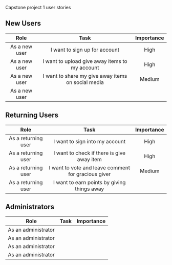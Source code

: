 Capstone project 1 user stories

## New Users 
|Role|Task|Importance|
|:---:|:---:|:---:|
|As a new user |I want to sign up for account|High|
|As a new user |I want to upload give away items to my account|High|
|As a new user |I want to share my give away items on social media|Medium|
|As a new user |||

## Returning Users 
|Role|Task|Importance|
|:---:|:---:|:---:|
|As a returning user |I want to sign into my account|High|
|As a returning user |I want to check if there is give away item|High|
|As a returning user |I want to vote and leave comment for gracious giver| Medium|
|As a returning user |I want to earn points by giving things away ||
## Administrators
|Role|Task|Importance|
|:---:|:---:|:---:|
|As an administrator|||
|As an administrator|||
|As an administrator|||
|As an administrator|||